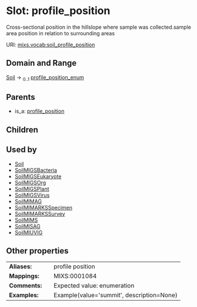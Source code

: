 
# Slot: profile_position


Cross-sectional position in the hillslope where sample was collected.sample area position in relation to surrounding areas

URI: [mixs.vocab:soil_profile_position](https://w3id.org/mixs/vocab/soil_profile_position)


## Domain and Range

[Soil](Soil.md) &#8594;  <sub>0..1</sub> [profile_position_enum](profile_position_enum.md)

## Parents

 *  is_a: [profile_position](profile_position.md)

## Children


## Used by

 * [Soil](Soil.md)
 * [SoilMIGSBacteria](SoilMIGSBacteria.md)
 * [SoilMIGSEukaryote](SoilMIGSEukaryote.md)
 * [SoilMIGSOrg](SoilMIGSOrg.md)
 * [SoilMIGSPlant](SoilMIGSPlant.md)
 * [SoilMIGSVirus](SoilMIGSVirus.md)
 * [SoilMIMAG](SoilMIMAG.md)
 * [SoilMIMARKSSpecimen](SoilMIMARKSSpecimen.md)
 * [SoilMIMARKSSurvey](SoilMIMARKSSurvey.md)
 * [SoilMIMS](SoilMIMS.md)
 * [SoilMISAG](SoilMISAG.md)
 * [SoilMIUVIG](SoilMIUVIG.md)

## Other properties

|  |  |  |
| --- | --- | --- |
| **Aliases:** | | profile position |
| **Mappings:** | | MIXS:0001084 |
| **Comments:** | | Expected value: enumeration |
| **Examples:** | | Example(value='summit', description=None) |

